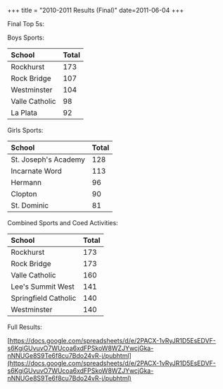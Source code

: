 +++
title = "2010-2011 Results (Final)"
date=2011-06-04
+++

Final Top 5s:

Boys Sports:

|School|Total|
|:-|:-|
|Rockhurst|173|
|Rock Bridge|107|
|Westminster|104|
|Valle Catholic|98|
|La Plata|92|

Girls Sports:

|School|Total|
|:-|:-|
|St. Joseph's Academy|128|
|Incarnate Word|113|
|Hermann|96|
|Clopton|90|
|St. Dominic|81|

Combined Sports and Coed Activities:

|School|Total|
|:-|:-|
|Rockhurst|173|
|Rock Bridge|173|
|Valle Catholic|160|
|Lee's Summit West|141|
|Springfield Catholic|140|
|Westminster|140|

Full Results:

[https://docs.google.com/spreadsheets/d/e/2PACX-1vRyJR1D5EsEDVF-s6KgiGUvuvO7WUcoa6xdFPSkoW8WZJYwcjGka-nNNUGe8S9Te6f8cu7Bdo24vR-j/pubhtml](https://docs.google.com/spreadsheets/d/e/2PACX-1vRyJR1D5EsEDVF-s6KgiGUvuvO7WUcoa6xdFPSkoW8WZJYwcjGka-nNNUGe8S9Te6f8cu7Bdo24vR-j/pubhtml)
